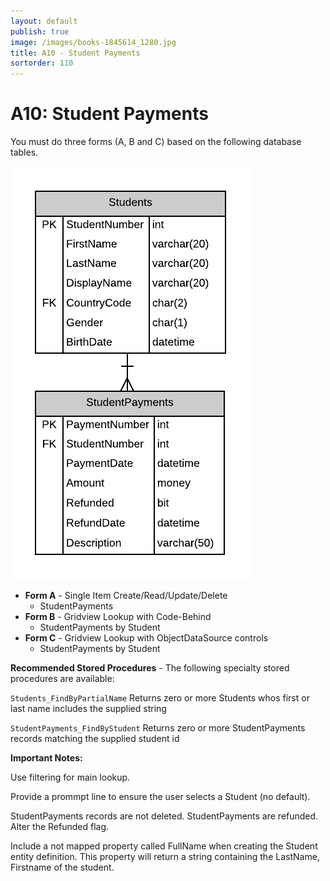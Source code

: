 ```yaml
---
layout: default
publish: true
image: /images/books-1845614_1280.jpg
title: A10 - Student Payments
sortorder: 110
---
```

# A10: Student Payments

You must do three forms (A, B and C) based on the following database tables.

![](A10.png)

- **Form A** - Single Item Create/Read/Update/Delete
  - StudentPayments
- **Form B** - Gridview Lookup with Code-Behind
  - StudentPayments by Student
- **Form C** - Gridview Lookup with ObjectDataSource controls
  - StudentPayments by Student

**Recommended Stored Procedures** - The following specialty stored procedures are available:

`Students_FindByPartialName` Returns zero or more Students whos first or last name includes the supplied string

`StudentPayments_FindByStudent` Returns zero or more StudentPayments records matching the supplied student id

**Important Notes:** 

Use filtering for main lookup.

Provide a prommpt line to ensure the user selects a Student (no default).

StudentPayments records are not deleted. StudentPayments are refunded. Alter the Refunded flag.

Include a not mapped property called FullName when creating the Student entity definition. This property will return a string containing the LastName, Firstname of the student.
